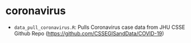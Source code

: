 # coronavirus

* `data_pull_coronavirus.R`: Pulls Coronavirus case data from JHU CSSE Github Repo (https://github.com/CSSEGISandData/COVID-19)
